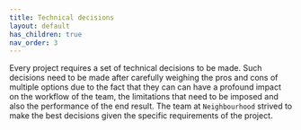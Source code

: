 ```yaml
---
title: Technical decisions
layout: default
has_children: true
nav_order: 3
---
```


Every project requires a set of technical decisions to be made. Such decisions need to be made after carefully weighing the pros and cons of multiple options due to the fact that they can can have a profound impact on the workflow of the team, the limitations that need to be imposed and also the performance of the end result.
The team at `Neighbourhood` strived to make the best decisions given the specific requirements of the project.

